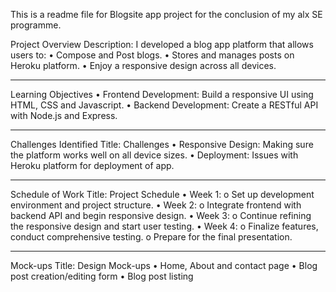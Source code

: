 This is a readme file for Blogsite app project for the conclusion of my alx SE programme. 

Project Overview
Description:
I developed a blog app platform that allows users to:
•	Compose and Post blogs.
•	Stores and manages posts on Heroku platform.
•	Enjoy a responsive design across all devices.
________________________________________
Learning Objectives
•	Frontend Development: Build a responsive UI using HTML, CSS and Javascript.
•	Backend Development: Create a RESTful API with Node.js and Express.
________________________________________

 Challenges Identified
Title: Challenges
•	Responsive Design: Making sure the platform works well on all device sizes.
•	Deployment: Issues with Heroku platform for deployment of app.
________________________________________
Schedule of Work
Title: Project Schedule
•	Week 1:
o	Set up development environment and project structure.
•	Week 2:
o	Integrate frontend with backend API and begin responsive design.
•	Week 3:
o	Continue refining the responsive design and start user testing.
•	Week 4:
o	Finalize features, conduct comprehensive testing.
o	Prepare for the final presentation.

________________________________________
 Mock-ups
Title: Design Mock-ups
•	Home, About and contact page
•	Blog post creation/editing form
•	Blog post listing

